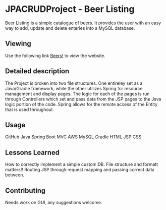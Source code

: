 # JPACRUDProject - Beer Listing

Beer Listing is a simple catalogue of beers. It provides the user with an easy way to add, 
update and delete enteries into a MySQL database.

## Viewing

Use the following link [Beers!](http://localhost:8081/) to view the website.

## Detailed description

The Project is broken into two file structures. One entireley set as a Java/Gradle framework, while the other utilizes Spring
for resource management and display pages. The logic for each of the pages is run through Controllers which set and pass data 
from the JSP pages to the Java logic portion of the code. Spring allows for the remote access of the Entity that is used throughout.

## Usage

GitHub
Java
Spring Boot MVC
AWS
MySQL
Gradle
HTML
JSP
CSS

## Lessons Learned

How to correctly implement a simple custom DB.
File structure and formatt matters!!
Routing JSP through request mapping and passing correct data between.

## Contributing
Needs work on GUI, any suggestions welcome.
